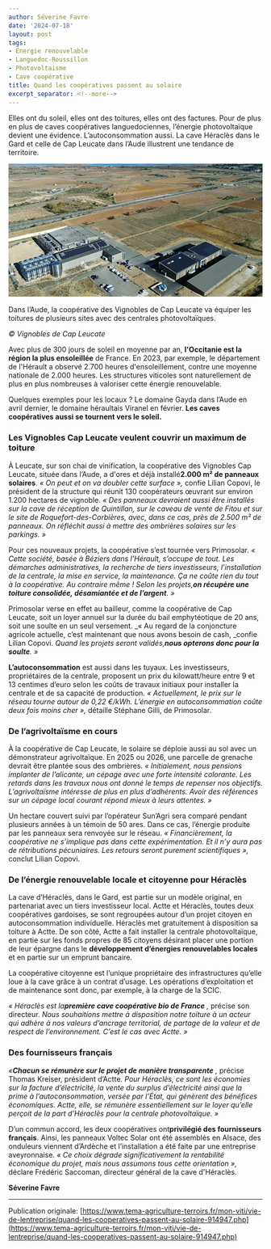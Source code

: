 ```yaml
---
author: Séverine Favre
date: '2024-07-18'
layout: post
tags:
- Énergie renouvelable
- Languedoc-Roussillon
- Photovoltaisme
- Cave coopérative
title: Quand les coopératives passent au solaire
excerpt_separator: <!--more-->
---
```


Elles ont du soleil, elles ont des toitures, elles ont des factures. Pour de plus en plus de caves coopératives languedociennes, l’énergie photovoltaïque devient une évidence. L’autoconsommation aussi. La cave Héraclès dans le Gard et celle de Cap Leucate dans l’Aude illustrent une tendance de territoire.

![](/assets/46964854ca24f6a12c7c39a238f761e6.jpg)
<!--more-->


Dans l’Aude, la coopérative des Vignobles de Cap Leucate va équiper les toitures de plusieurs sites avec des centrales photovoltaïques. 

_© Vignobles de Cap Leucate_



Avec plus de 300 jours de soleil en moyenne par an, **l'Occitanie est la région la plus ensoleillée** de France. En 2023, par exemple, le département de l'Hérault a observé 2.700 heures d'ensoleillement, contre une moyenne nationale de 2.000 heures. Les structures viticoles sont naturellement de plus en plus nombreuses à valoriser cette énergie renouvelable.

Quelques exemples pour les locaux ? Le domaine Gayda dans l’Aude en avril dernier, le domaine héraultais Viranel en février. **Les caves coopératives aussi se tournent vers le soleil.**

### Les Vignobles Cap Leucate veulent couvrir un maximum de toiture

À Leucate, sur son chai de vinification, la coopérative des Vignobles Cap Leucate, située dans l’Aude, a d'ores et déjà installé**2.000 m² de panneaux solaires**. _« On peut et on va doubler cette surface_  _»,_ confie Lilian Copovi, le président de la structure qui réunit 130 coopérateurs œuvrant sur environ 1.200 hectares de vignoble. _«_  _Des panneaux devraient aussi être installés sur la cave de réception de Quintillan, sur le caveau de vente de Fitou et sur le site de Roquefort-des-Corbières, avec, dans ce cas, près de 2.500_  _m² de panneaux. On réfléchit aussi à mettre des ombrières solaires sur les parkings._  _»_

Pour ces nouveaux projets, la coopérative s’est tournée vers Primosolar. _« Cette société, basée à Béziers dans l’Hérault, s’occupe de tout. Les démarches administratives, la recherche de tiers investisseurs, l’installation de la centrale, la mise en service, la maintenance. Ça ne coûte rien du tout à la coopérative. Au contraire même_  _! Selon les projets,**on récupère une toiture consolidée, désamiantée et de l’argent**. »_

Primosolar verse en effet au bailleur, comme la coopérative de Cap Leucate, soit un loyer annuel sur la durée du bail emphytéotique de 20 ans, soit une soulte en un seul versement. _« Au regard de la conjoncture agricole actuelle, c’est maintenant que nous avons besoin de cash, _confie Lilian Copovi. _Quand les projets seront validés,**nous opterons donc pour la soulte**. »_

**L’autoconsommation** est aussi dans les tuyaux. Les investisseurs, propriétaires de la centrale, proposent un prix du kilowatt/heure entre 9 et 13 centimes d’euro selon les coûts de travaux initiaux pour installer la centrale et de sa capacité de production. _« Actuellement, le prix sur le réseau tourne autour de 0,22_  _€/kWh. L’énergie en autoconsommation coûte deux fois moins cher »,_ détaille Stéphane Gilli, de Primosolar.

### De l’agrivoltaïsme en cours

À la coopérative de Cap Leucate, le solaire se déploie aussi au sol avec un démonstrateur agrivoltaïque. En 2025 ou 2026, une parcelle de grenache devrait être plantée sous des ombrières. _« Initialement, nous pensions implanter de l’alicante, un cépage avec une forte intensité colorante. Les retards dans les travaux nous ont donné le temps de repenser nos objectifs. L’agrivoltaïsme intéresse de plus en plus d’adhérents. Avoir des références sur un cépage local courant répond mieux à leurs attentes. »_

Un hectare couvert suivi par l’opérateur Sun’Agri sera comparé pendant plusieurs années à un témoin de 50 ares. Dans ce cas, l’énergie produite par les panneaux sera renvoyée sur le réseau. _« Financièrement, la coopérative ne s’implique pas dans cette expérimentation. Et il n’y aura pas de rétributions pécuniaires. Les retours seront purement scientifiques »,_ conclut Lilian Copovi.

### De l’énergie renouvelable locale et citoyenne pour Héraclès

La cave d’Héraclès, dans le Gard, est partie sur un modèle original, en partenariat avec un tiers investisseur local. Actte et Héraclès, toutes deux coopératives gardoises, se sont regroupées autour d’un projet citoyen en autoconsommation individuelle. Héraclès met gratuitement à disposition sa toiture à Actte. De son côté, Actte a fait installer la centrale photovoltaïque, en partie sur les fonds propres de 85 citoyens désirant placer une portion de leur épargne dans le **développement d’énergies renouvelables locales** et en partie sur un emprunt bancaire.

La coopérative citoyenne est l’unique propriétaire des infrastructures qu’elle loue à la cave grâce à un contrat d’usage. Les opérations d’exploitation et de maintenance sont donc, par exemple, à la charge de la SCIC.

_« Héraclès est la**première cave coopérative bio de France** ,_ précise son directeur. _Nous souhaitions mettre à disposition notre toiture à un acteur qui adhère à nos valeurs d’ancrage territorial, de partage de la valeur et de respect de l’environnement. C’est le cas avec Actte. »_

### Des fournisseurs français

_«**Chacun se rémunère sur le projet de manière transparente** ,_ précise Thomas Kreiser, président d’Actte. _Pour Héraclès, ce sont les économies sur la facture d’électricité, la vente du surplus d’électricité ainsi que la prime à l’autoconsommation, versée par l’État, qui génèrent des bénéfices économiques. Actte, elle, se rémunère essentiellement sur le loyer qu’elle perçoit de la part d’Héraclès pour la centrale photovoltaïque. »_

D’un commun accord, les deux coopératives ont**privilégié des fournisseurs français**. Ainsi, les panneaux Voltec Solar ont été assemblés en Alsace, des onduleurs viennent d’Ardèche et l’installation a été faite par une entreprise aveyronnaise. _« Ce choix dégrade significativement la rentabilité économique du projet, mais nous assumons tous cette orientation »,_ déclare Frédéric Saccoman, directeur général de la cave d'Héraclès.

**Séverine Favre**

---

Publication originale: [https://www.tema-agriculture-terroirs.fr/mon-viti/vie-de-lentreprise/quand-les-cooperatives-passent-au-solaire-914947.php](https://www.tema-agriculture-terroirs.fr/mon-viti/vie-de-lentreprise/quand-les-cooperatives-passent-au-solaire-914947.php)
